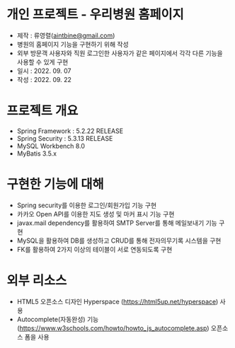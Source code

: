 # 개인 프로젝트 - 우리병원 홈페이지

- 제작 : 류영렬(aintbine@gmail.com)
- 병원의 홈페이지 기능을 구현하기 위해 작성
- 외부 방문객 사용자와 직원 로그인한 사용자가 같은 페이지에서 각각 다른 기능을 사용할 수 있게 구현
- 일시 : 2022. 09. 07
- 작성 : 2022. 09. 22

# 프로젝트 개요

- Spring Framework : 5.2.22 RELEASE
- Spring Security : 5.3.13 RELEASE
- MySQL Workbench 8.0
- MyBatis 3.5.x

# 구현한 기능에 대해

- Spring security를 이용한 로그인/회원가입 기능 구현
- 카카오 Open API를 이용한 지도 생성 및 마커 표시 기능 구현
- javax.mail dependency를 활용하여 SMTP Server를 통해 메일보내기 기능 구현
- MySQL을 활용하여 DB를 생성하고 CRUD를 통해 전자의무기록 시스템을 구현
- FK를 활용하여 2가지 이상의 테이블이 서로 연동되도록 구현

# 외부 리소스

- HTML5 오픈소스 디자인 Hyperspace (https://html5up.net/hyperspace) 사용
- Autocomplete(자동완성) 기능 (https://www.w3schools.com/howto/howto_js_autocomplete.asp) 오픈소스 폼을 사용
